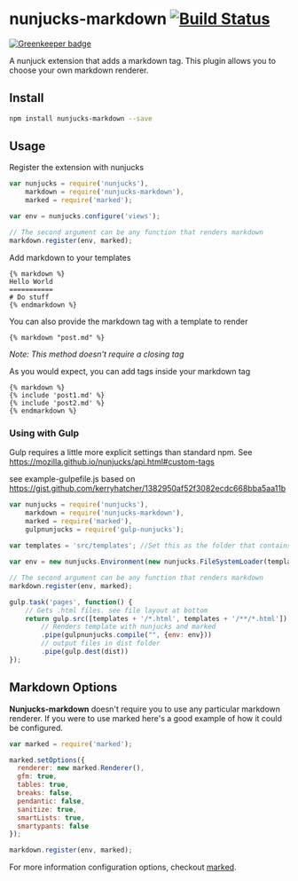 # nunjucks-markdown [![Build Status](https://travis-ci.org/zephraph/nunjucks-markdown.svg)](https://travis-ci.org/zephraph/nunjucks-markdown)

[![Greenkeeper badge](https://badges.greenkeeper.io/zephraph/nunjucks-markdown.svg)](https://greenkeeper.io/)

A nunjuck extension that adds a markdown tag. This plugin allows you to choose your own markdown renderer.

## Install

``` bash
npm install nunjucks-markdown --save
```

## Usage

Register the extension with nunjucks

``` js
var nunjucks = require('nunjucks'),
    markdown = require('nunjucks-markdown'),
    marked = require('marked');

var env = nunjucks.configure('views');

// The second argument can be any function that renders markdown
markdown.register(env, marked);
```

Add markdown to your templates

```
{% markdown %}
Hello World
===========
# Do stuff
{% endmarkdown %}
```

You can also provide the markdown tag with a template to render

```
{% markdown "post.md" %}
```
_Note: This method doesn't require a closing tag_

As you would expect, you can add tags inside your markdown tag
```
{% markdown %}
{% include 'post1.md' %}
{% include 'post2.md' %}
{% endmarkdown %}
```

### Using with Gulp

Gulp requires a little more explicit settings than standard npm. See https://mozilla.github.io/nunjucks/api.html#custom-tags

see example-gulpefile.js based on https://gist.github.com/kerryhatcher/1382950af52f3082ecdc668bba5aa11b

``` js
var nunjucks = require('nunjucks'),
    markdown = require('nunjucks-markdown'),
    marked = require('marked'),
    gulpnunjucks = require('gulp-nunjucks');
    
var templates = 'src/templates'; //Set this as the folder that contains your nunjuck files

var env = new nunjucks.Environment(new nunjucks.FileSystemLoader(templates));

// The second argument can be any function that renders markdown
markdown.register(env, marked);

gulp.task('pages', function() {
    // Gets .html files. see file layout at bottom
    return gulp.src([templates + '/*.html', templates + '/**/*.html'])
        // Renders template with nunjucks and marked
        .pipe(gulpnunjucks.compile("", {env: env}))
        // output files in dist folder
        .pipe(gulp.dest(dist))
});
```


## Markdown Options

**Nunjucks-markdown** doesn't require you to use any particular markdown renderer. If you were to use marked here's a good example of how it could be configured.

``` js
var marked = require('marked');

marked.setOptions({
  renderer: new marked.Renderer(),
  gfm: true,
  tables: true,
  breaks: false,
  pendantic: false,
  sanitize: true,
  smartLists: true,
  smartypants: false
});

markdown.register(env, marked);
```

For more information configuration options, checkout [marked](https://github.com/chjj/marked).

